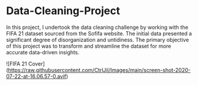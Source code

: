 # Data-Cleaning-Project
In this project, I undertook the data cleaning challenge by working with the FIFA 21 dataset sourced from the Sofifa website. The initial data presented a significant degree of disorganization and untidiness.   The primary objective of this project was to transform and streamline the dataset for more accurate data-driven insights.

![FIFA 21 Cover] (https://raw.githubusercontent.com/CtrlJil/Images/main/screen-shot-2020-07-22-at-16.06.57-0.avif)
